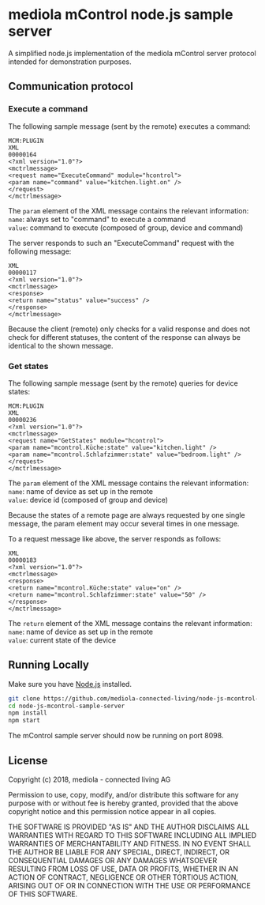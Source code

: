 # mediola mControl node.js sample server

A simplified node.js implementation of the mediola mControl server protocol intended for demonstration purposes.

## Communication protocol



### Execute a command

The following sample message (sent by the remote) executes a command:

```
MCM:PLUGIN
XML
00000164
<?xml version="1.0"?>
<mctrlmessage>
<request name="ExecuteCommand" module="hcontrol">
<param name="command" value="kitchen.light.on" />
</request>
</mctrlmessage>
```

The ```param``` element of the XML message contains the relevant information:  
```name```: always set to "command" to execute a command  
```value```: command to execute (composed of group, device and command)  

The server responds to such an "ExecuteCommand" request with the following message:

```
XML
00000117
<?xml version="1.0"?>
<mctrlmessage>
<response>
<return name="status" value="success" />
</response>
</mctrlmessage>
```

Because the client (remote) only checks for a valid response and does not check for different statuses,
the content of the response can always be identical to the shown message.


### Get states

The following sample message (sent by the remote) queries for device states:

```
MCM:PLUGIN
XML
00000236
<?xml version="1.0"?>
<mctrlmessage>
<request name="GetStates" module="hcontrol">
<param name="mcontrol.Küche:state" value="kitchen.light" />
<param name="mcontrol.Schlafzimmer:state" value="bedroom.light" />
</request>
</mctrlmessage>
```

The ```param``` element of the XML message contains the relevant information:  
```name```: name of device as set up in the remote  
```value```: device id (composed of group and device)  

Because the states of a remote page are always requested by one single message, the
param element may occur several times in one message.

To a request message like above, the server responds as follows:

```
XML
00000183
<?xml version="1.0"?>
<mctrlmessage>
<response>
<return name="mcontrol.Küche:state" value="on" />
<return name="mcontrol.Schlafzimmer:state" value="50" />
</response>
</mctrlmessage>
```

The ```return``` element of the XML message contains the relevant information:  
```name```: name of device as set up in the remote  
```value```: current state of the device  


## Running Locally

Make sure you have [Node.js](http://nodejs.org/) installed.

```sh
git clone https://github.com/mediola-connected-living/node-js-mcontrol-sample-server.git
cd node-js-mcontrol-sample-server
npm install
npm start
```

The mControl sample server should now be running on port 8098.


## License

Copyright (c) 2018, mediola - connected living AG

Permission to use, copy, modify, and/or distribute this software for any
purpose with or without fee is hereby granted, provided that the above
copyright notice and this permission notice appear in all copies.

THE SOFTWARE IS PROVIDED "AS IS" AND THE AUTHOR DISCLAIMS ALL WARRANTIES WITH
REGARD TO THIS SOFTWARE INCLUDING ALL IMPLIED WARRANTIES OF MERCHANTABILITY
AND FITNESS. IN NO EVENT SHALL THE AUTHOR BE LIABLE FOR ANY SPECIAL, DIRECT,
INDIRECT, OR CONSEQUENTIAL DAMAGES OR ANY DAMAGES WHATSOEVER RESULTING FROM
LOSS OF USE, DATA OR PROFITS, WHETHER IN AN ACTION OF CONTRACT, NEGLIGENCE
OR OTHER TORTIOUS ACTION, ARISING OUT OF OR IN CONNECTION WITH THE USE OR
PERFORMANCE OF THIS SOFTWARE.
